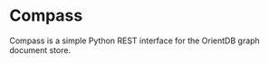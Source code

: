 Compass
=============

Compass is a simple Python REST interface for the OrientDB graph document store.